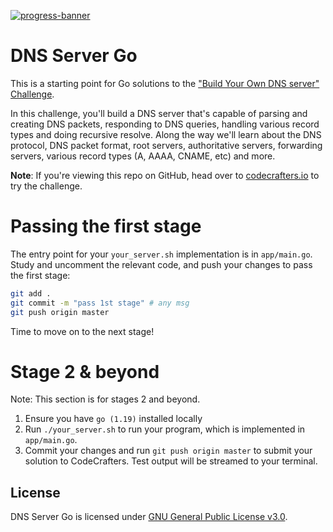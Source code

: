 [![progress-banner](https://backend.codecrafters.io/progress/dns-server/79f0b411-29c2-4e7d-ad8a-01a8b699a0d0)](https://app.codecrafters.io/users/codecrafters-bot?r=2qF)

# DNS Server Go

This is a starting point for Go solutions to the
["Build Your Own DNS server" Challenge](https://app.codecrafters.io/courses/dns-server/overview).

In this challenge, you'll build a DNS server that's capable of parsing and
creating DNS packets, responding to DNS queries, handling various record types
and doing recursive resolve. Along the way we'll learn about the DNS protocol,
DNS packet format, root servers, authoritative servers, forwarding servers,
various record types (A, AAAA, CNAME, etc) and more.

**Note**: If you're viewing this repo on GitHub, head over to
[codecrafters.io](https://codecrafters.io) to try the challenge.

# Passing the first stage

The entry point for your `your_server.sh` implementation is in `app/main.go`.
Study and uncomment the relevant code, and push your changes to pass the first
stage:

```sh
git add .
git commit -m "pass 1st stage" # any msg
git push origin master
```

Time to move on to the next stage!

# Stage 2 & beyond

Note: This section is for stages 2 and beyond.

1. Ensure you have `go (1.19)` installed locally
2. Run `./your_server.sh` to run your program, which is implemented in
   `app/main.go`.
3. Commit your changes and run `git push origin master` to submit your solution
   to CodeCrafters. Test output will be streamed to your terminal.

## License

DNS Server Go is licensed under [GNU General Public License v3.0](LICENSE).